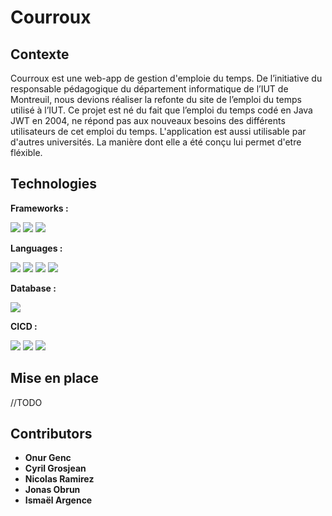 # Courroux

## Contexte

Courroux est une web-app de gestion d'emploie du temps. De l’initiative du responsable pédagogique du département informatique de l’IUT de Montreuil, nous devions réaliser la refonte du site de l’emploi du temps utilisé à l’IUT. Ce projet est né du fait que l’emploi du temps codé en Java JWT en 2004, ne répond pas aux nouveaux besoins des différents utilisateurs de cet emploi du temps. L'application est aussi utilisable par d'autres universités. La manière dont elle a été conçu lui permet d'etre fléxible.

## Technologies

**Frameworks :**

<div>
  <img src="https://img.shields.io/badge/Angular-DD0031?style=for-the-badge&logo=angular&logoColor=white">
  <img src="https://img.shields.io/badge/Flask-000000?style=for-the-badge&logo=flask&logoColor=white">
  <img src="https://img.shields.io/badge/Tailwind_CSS-38B2AC?style=for-the-badge&logo=tailwind-css&logoColor=white">
</div>

**Languages :**

<div>
  <img src="https://img.shields.io/badge/TypeScript-007ACC?style=for-the-badge&logo=typescript&logoColor=white">
  <img src="https://img.shields.io/badge/Python-FFD43B?style=for-the-badge&logo=python&logoColor=blue">
  <img src="https://img.shields.io/badge/CSS3-1572B6?style=for-the-badge&logo=css3&logoColor=white">
  <img src="https://img.shields.io/badge/HTML5-E34F26?style=for-the-badge&logo=html5&logoColor=white">
</div>

**Database :**

<div>
  <img src="https://img.shields.io/badge/MySQL-005C84?style=for-the-badge&logo=mysql&logoColor=white">
</div>

**CICD :**

<div>
  <img src="https://img.shields.io/badge/Docker-2CA5E0?style=for-the-badge&logo=docker&logoColor=white">
  <img src="https://img.shields.io/badge/Jenkins-D24939?style=for-the-badge&logo=Jenkins&logoColor=white">
  <img src="https://img.shields.io/badge/Sonarqube-5190cf?style=for-the-badge&logo=sonarqube&logoColor=white">
</div>

## Mise en place

//TODO

## Contributors

- **Onur Genc**
- **Cyril Grosjean**
- **Nicolas Ramirez**
- **Jonas Obrun**
- **Ismaël Argence**
